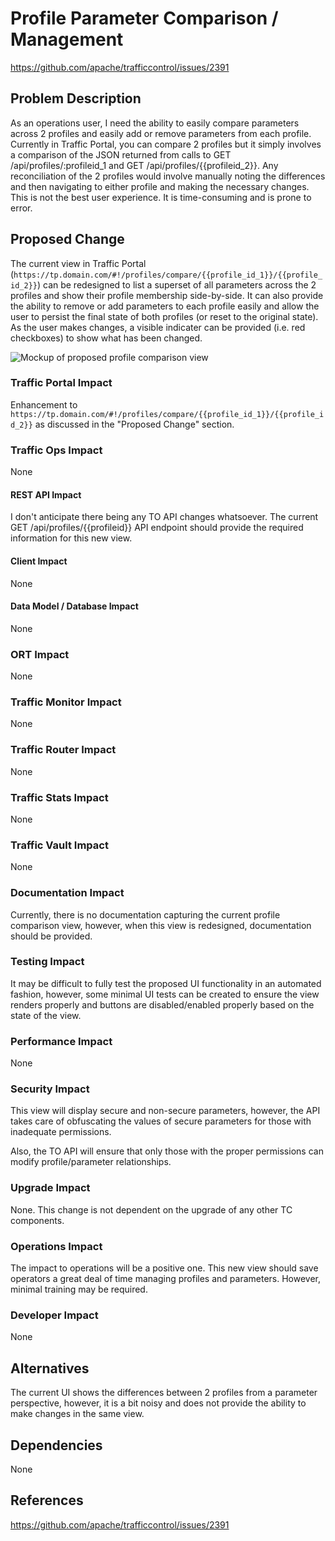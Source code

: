 <!--
Licensed to the Apache Software Foundation (ASF) under one
or more contributor license agreements.  See the NOTICE file
distributed with this work for additional information
regarding copyright ownership.  The ASF licenses this file
to you under the Apache License, Version 2.0 (the
"License"); you may not use this file except in compliance
with the License.  You may obtain a copy of the License at

    http://www.apache.org/licenses/LICENSE-2.0

Unless required by applicable law or agreed to in writing,
software distributed under the License is distributed on an
"AS IS" BASIS, WITHOUT WARRANTIES OR CONDITIONS OF ANY
KIND, either express or implied.  See the License for the
specific language governing permissions and limitations
under the License.
-->

# Profile Parameter Comparison / Management 

https://github.com/apache/trafficcontrol/issues/2391

## Problem Description
<!--
*What* is being asked for?
*Why* is this necessary?
*How* will this be used?
-->
As an operations user, I need the ability to easily compare parameters across 2 profiles and easily add or remove parameters from each profile. Currently in Traffic Portal, you can compare 2 profiles but it simply involves a comparison of the JSON returned from calls to GET /api/profiles/:profileid_1 and GET /api/profiles/{{profileid_2}}. Any reconciliation of the 2 profiles would involve manually noting the differences and then navigating to either profile and making the necessary changes. This is not the best user experience. It is time-consuming and is prone to error.

## Proposed Change
<!--
*How* will this be implemented (at a high level)?
-->
The current view in Traffic Portal (`https://tp.domain.com/#!/profiles/compare/{{profile_id_1}}/{{profile_id_2}}`) can be redesigned to list a superset of all parameters across the 2 profiles and show their profile membership side-by-side. It can also provide the ability to remove or add parameters to each profile easily and allow the user to persist the final state of both profiles (or reset to the original state). As the user makes changes, a visible indicater can be provided (i.e. red checkboxes) to show what has been changed.

![](img/profile-param-compare-manage.png "Mockup of proposed profile comparison view")

### Traffic Portal Impact
<!--
*How* will this impact Traffic Portal?
What new UI changes will be required?
Will entirely new pages/views be necessary?
Will a new field be added to an existing form?
How will the user interact with the new UI changes?
-->
Enhancement to `https://tp.domain.com/#!/profiles/compare/{{profile_id_1}}/{{profile_id_2}}` as discussed in the "Proposed Change" section. 

### Traffic Ops Impact
<!--
*How* will this impact Traffic Ops (at a high level)?
-->
None

#### REST API Impact
<!--
*How* will this impact the Traffic Ops REST API?

What new endpoints will be required?
How will existing endpoints be changed?
What will the requests and responses look like?
What fields are required or optional?
What are the defaults for optional fields?
What are the validation constraints?
-->
I don't anticipate there being any TO API changes whatsoever. The current GET /api/profiles/{{profileid}} API endpoint should provide the required information for this new view.


#### Client Impact
<!--
*How* will this impact Traffic Ops REST API clients (Go, Python, Java)?

If new endpoints are required, will corresponding client methods be added?
-->
None

#### Data Model / Database Impact
<!--
*How* will this impact the Traffic Ops data model?
*How* will this impact the Traffic Ops database schema?

What changes to the lib/tc structs will be required?
What new tables and columns will be required?
How will existing tables and columns be changed?
What are the column data types and modifiers?
What are the FK references and constraints?
-->
None

### ORT Impact
<!--
*How* will this impact ORT?
-->
None

### Traffic Monitor Impact
<!--
*How* will this impact Traffic Monitor?

Will new profile parameters be required?
-->
None

### Traffic Router Impact
<!--
*How* will this impact Traffic Router?

Will new profile parameters be required?
How will the CRConfig be changed?
How will changes in Traffic Ops data be reflected in the CRConfig?
Will Traffic Router remain backwards-compatible with old CRConfigs?
Will old Traffic Routers remain forwards-compatible with new CRConfigs?
-->
None

### Traffic Stats Impact
<!--
*How* will this impact Traffic Stats?
-->
None

### Traffic Vault Impact
<!--
*How* will this impact Traffic Vault?

Will there be any new data stored in or removed from Riak?
Will there be any changes to the Riak requests and responses?
-->
None

### Documentation Impact
<!--
*How* will this impact the documentation?

What new documentation will be required?
What existing documentation will need to be updated?
-->
Currently, there is no documentation capturing the current profile comparison view, however, when this view is redesigned, documentation should be provided. 

### Testing Impact
<!--
*How* will this impact testing?

What is the high-level test plan?
How should this be tested?
Can this be tested within the existing test frameworks?
How should the existing frameworks be enhanced in order to test this properly?
-->
It may be difficult to fully test the proposed UI functionality in an automated fashion, however, some minimal UI tests can be created to ensure the view renders properly and buttons are disabled/enabled properly based on the state of the view.

### Performance Impact
<!--
*How* will this impact performance?

Are the changes expected to improve performance in any way?
Is there anything particularly CPU, network, or storage-intensive to be aware of?
What are the known bottlenecks to be aware of that may need to be addressed?
-->
None

### Security Impact
<!--
*How* will this impact overall security?

Are there any security risks to be aware of?
What privilege level is required for these changes?
Do these changes increase the attack surface (e.g. new untrusted input)?
How will untrusted input be validated?
If these changes are used maliciously or improperly, what could go wrong?
Will these changes adhere to multi-tenancy?
Will data be protected in transit (e.g. via HTTPS or TLS)?
Will these changes require sensitive data that should be encrypted at rest?
Will these changes require handling of any secrets?
Will new SQL queries properly use parameter binding?
-->
This view will display secure and non-secure parameters, however, the API takes care of obfuscating the values of secure parameters for those with inadequate permissions. 

Also, the TO API will ensure that only those with the proper permissions can modify profile/parameter relationships.

### Upgrade Impact
<!--
*How* will this impact the upgrade of an existing system?

Will a database migration be required?
Do the various components need to be upgraded in a specific order?
Will this affect the ability to rollback an upgrade?
Are there any special steps to be followed before an upgrade can be done?
Are there any special steps to be followed during the upgrade?
Are there any special steps to be followed after the upgrade is complete?
-->
None. This change is not dependent on the upgrade of any other TC components.

### Operations Impact
<!--
*How* will this impact overall operation of the system?

Will the changes make it harder to operate the system?
Will the changes introduce new configuration that will need to be managed?
Can the changes be easily automated?
Do the changes have known limitations or risks that operators should be made aware of?
Will the changes introduce new steps to be followed for existing operations?
-->
The impact to operations will be a positive one. This new view should save operators a great deal of time managing profiles and parameters. However, minimal training may be required.

### Developer Impact
<!--
*How* will this impact other developers?

Will it make it easier to set up a development environment?
Will it make the code easier to maintain?
What do other developers need to know about these changes?
Are the changes straightforward, or will new developer instructions be necessary?
-->
None

## Alternatives
<!--
What are some of the alternative solutions for this problem?
What are the pros and cons of each approach?
What design trade-offs were made and why?
-->
The current UI shows the differences between 2 profiles from a parameter perspective, however, it is a bit noisy and does not provide the ability to make changes in the same view.

## Dependencies
<!--
Are there any significant new dependencies that will be required?
How were the dependencies assessed and chosen?
How will the new dependencies be managed?
Are the dependencies required at build-time, run-time, or both?
-->
None

## References
<!--
Include any references to external links here.
-->
https://github.com/apache/trafficcontrol/issues/2391
